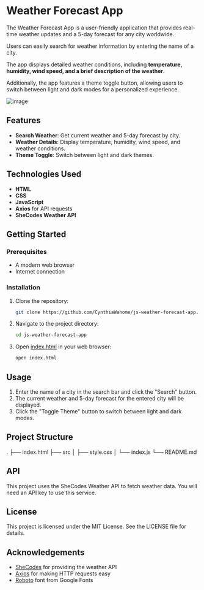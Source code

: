 # Weather Forecast App

The Weather Forecast App is a user-friendly application that provides real-time weather updates and a 5-day forecast for any city worldwide.

Users can easily search for weather information by entering the name of a city.

The app displays detailed weather conditions, including **temperature, humidity, wind speed, and a brief description of the weather**.

Additionally, the app features a theme toggle button, allowing users to switch between light and dark modes for a personalized experience.

![image](https://github.com/user-attachments/assets/ce100ae9-ab03-48b6-9f33-5a34e8591b03)

## Features

- **Search Weather**: Get current weather and 5-day forecast by city.
- **Weather Details**: Display temperature, humidity, wind speed, and weather conditions.
- **Theme Toggle**: Switch between light and dark themes.

## Technologies Used

- **HTML**
- **CSS**
- **JavaScript**
- **Axios** for API requests
- **SheCodes Weather API**

## Getting Started

### Prerequisites

- A modern web browser
- Internet connection

### Installation

1. Clone the repository:

    ```bash
    git clone https://github.com/CynthiaWahome/js-weather-forecast-app.git
    ```

2. Navigate to the project directory:

    ```bash
    cd js-weather-forecast-app
    ```

3. Open [index.html](http://_vscodecontentref_/0) in your web browser:

    ```bash
    open index.html
    ```

## Usage

1. Enter the name of a city in the search bar and click the "Search" button.
2. The current weather and 5-day forecast for the entered city will be displayed.
3. Click the "Toggle Theme" button to switch between light and dark modes.

## Project Structure
.
├── index.html
├── src
│   ├── style.css
│   └── index.js
└── README.md

## API

This project uses the SheCodes Weather API to fetch weather data. You will need an API key to use this service.

## License

This project is licensed under the MIT License. See the LICENSE file for details.

## Acknowledgements

- [SheCodes](https://www.shecodes.io/) for providing the weather API
- [Axios](https://axios-http.com/) for making HTTP requests easy
- [Roboto](https://fonts.google.com/specimen/Roboto) font from Google Fonts
